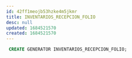 ```yaml
---
id: 42ff1meojb53hzke4m5jkmr
title: INVENTARIOS_RECEPCION_FOLIO
desc: null
updated: 1684521570
created: 1684521570
---
```



```sql
 CREATE GENERATOR INVENTARIOS_RECEPCION_FOLIO;
```
